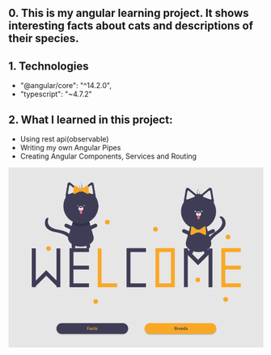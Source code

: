 ## 0. This is my angular learning project. It shows interesting facts about cats and descriptions of their species.

## 1. Technologies
* "@angular/core": "^14.2.0",
* "typescript": "~4.7.2"

## 2. What I learned in this project:
* Using rest api(observable)
* Writing my own Angular Pipes
* Creating Angular Components, Services and Routing


![Welcome Page](./images/welcome.png)
